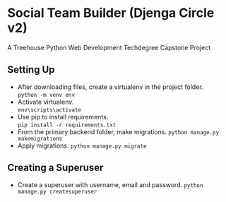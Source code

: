 

# Social Team Builder (Djenga Circle v2)

A Treehouse Python Web Development Techdegree Capstone Project

## Setting Up
- After downloading files, create a virtualenv in the project folder.  
`python -m venv env`  
- Activate virtualenv.  
`env\scripts\activate`  
- Use pip to install requirements.  
`pip install -r requirements.txt`  
- From the primary backend folder, make migrations.
`python manage.py makemigrations`
- Apply migrations.
`python manage.py migrate`

## Creating a Superuser
- Create a superuser with username, email and password.
`python manage.py createsuperuser`
